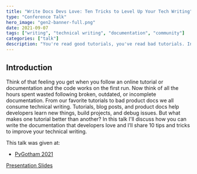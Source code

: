 ```yaml
---
title: "Write Docs Devs Love: Ten Tricks to Level Up Your Tech Writing"
type: "Conference Talk"
hero_image: "gen2-banner-full.png"
date: 2021-09-07
tags: ["writing", "technical writing", "documentation", "community"]
categories: ["talk"]
description: "You're read good tutorials, you've read bad tutorials. In this talk I'll discuss 10 tips and tricks to level up your technical writing."
---
```


## Introduction

Think of that feeling you get when you follow an online tutorial or documentation and the code works on the first run. Now think of all the hours spent wasted following broken, outdated, or incomplete documentation. From our favorite tutorials to bad product docs we all consume technical writing. Tutorials, blog posts, and product docs help developers learn new things, build projects, and debug issues. But what makes one tutorial better than another? In this talk I'll discuss how you can write the documentation that developers love and I’ll share 10 tips and tricks to improve your technical writing.

This talk was given at:

* [PyGotham 2021](https://www.youtube.com/watch?v=-4JwlAI-1L0)
    

[Presentation Slides](/docs/docs-devs-love.pdf)    
